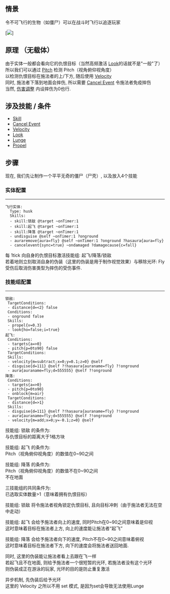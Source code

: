 情景
------
令不可飞行的生物（如僵尸）可以在战斗时飞行以追逐玩家

[![](https://i.ibb.co/Y0XzSd9/Flymob.gif)]

原理 （无载体）
------

由于实体一般都会看向它的仇恨目标（当然高频激活 [Look](/技能/列表/look)的话就不是"一般"了）  
所以我们可以通过 [Pitch](/条件/pitch) 检测 Pitch（视角俯仰视角度）  
以检测仇恨目标在施法者的上/下方, 随后使用 [Velocity](/技能/列表/velocity)  
同时, 施法者下落到地面会摔伤, 所以需要 [Cancel Event](/技能/列表/cancelevent) 令施法者免疫摔伤  
当然, [伤害调整](/实体/伤害调整) 内设摔伤为0也行.

涉及技能 / 条件
------

- [Skill](/技能/列表/skill)
- [Cancel Event](/技能/列表/cancelevent)
- [Velocity](/技能/列表/velocity)
- [Look](/技能/列表/look)
- [Lunge](/技能/列表/lunge)
- [Propel](/条件/propel)

步骤
------

现在, 我们先让制作一个平平无奇的僵尸（尸壳）, 以及放入4个技能

### 实体配置
----------

    飞行实体:
      Type: husk
      Skills:
      - skill:锁敌 @target ~onTimer:1
      - skill:起飞 @target ~onTimer:1
      - skill:降落 @target ~onTimer:1
      - undisguise @self ~onTimer:1 ?onground
      - auraremove{aura=fly} @self ~onTimer:1 ?onground ?hasaura{aura=fly}
      - cancelevent{sync=true} ~ondamaged ?damagecause{c=fall}

每 1tick 向自身的仇恨目标激活技能组: 起飞/降落/锁敌  
若着地则立刻取消自身的伪装（这里的伪装是用于制作视觉效果）与移除光环: Fly  
受伤后取消伤害类型为摔伤的受伤事件.

### 技能组配置
------------

    锁敌:
     TargetConditions:
     - distance{d=<2} false
     Conditions:
     - onground false
     Skills:
     - propel{v=0.3}
     - look{ho=false;i=true}
    起飞:
     Conditions:
     - targets{a=>0}
     - pitch{p=0to90} false
     TargetConditions:
     Skills:
     - velocity{m=subtract;x=0;y=0.1;z=0} @self
     - disguise{d=111} @self ?!hasaura{auraname=fly} ?!onground
     - aura{auraname=fly;d=555555} @self ?!onground
    降落:
     Conditions:
     - targets{a=>0}
     - pitch{p=0to90}
     - onblock{m=air}
     TargetConditions:
     - distance{d=>1}
     Skills:
     - disguise{d=111} @self ?!hasaura{auraname=fly} ?!onground
     - aura{auraname=fly;d=555555} @self ?!onground
     - velocity{m=add;x=0;y=-0.1;z=0} @self

技能组: 锁敌 的条件为:  
与仇恨目标的距离大于1格方块  

技能组: 起飞 的条件为:  
Pitch（视角俯仰视角度）的数值在0~90之间  

技能组: 降落 的条件为:  
Pitch（视角俯仰视角度）的数值不在0~90之间  
不在地面  

三技能组的共同条件为:  
已选取实体数量>1（意味着拥有仇恨目标）  

技能组: 锁敌 将令施法者视角锁定仇恨目标, 且向目标冲刺（由于施法者无法在空中走动）  

技能组: 起飞 会给予施法者向上的速度, 同时Pitch在0~90之间意味着是仰视  
这时意味着目标在施法者上方, 向上的速度能让施法者“起飞”  

技能组: 降落 会给予施法者向下的速度, Pitch不在0~90之间意味着俯视  
这时意味着目标在施法者下方, 向下的速度会将施法者送回地面.  

同时, 这里的伪装能让施法者看上去跟在飞一样  
若起飞且不在地面, 则给予施法者一个很短暂的光环, 若施法者没有这个光环  
则伪装成正在游泳的玩家, 光环的目的是防止重复激活  

异步机制, 先伪装后给予光环  
这里的 Velocity 之所以不用 set 模式, 是因为set会导致无法使用Lunge